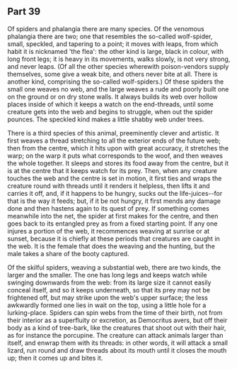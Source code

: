 ## Part 39

Of spiders and phalangia there are many species.
Of the venomous phalangia there are two; one that resembles the so-called wolf-spider, small, speckled, and tapering to a point; it moves with leaps, from which habit it is nicknamed 'the flea': the other kind is large, black in colour, with long front legs; it is heavy in its movements, walks slowly, is not very strong, and never leaps.
(Of all the other species wherewith poison-vendors supply themselves, some give a weak bite, and others never bite at all.
There is another kind, comprising the so-called wolf-spiders.)
Of these spiders the small one weaves no web, and the large weaves a rude and poorly built one on the ground or on dry stone walls.
It always builds its web over hollow places inside of which it keeps a watch on the end-threads, until some creature gets into the web and begins to struggle, when out the spider pounces.
The speckled kind makes a little shabby web under trees.

There is a third species of this animal, preeminently clever and artistic.
It first weaves a thread stretching to all the exterior ends of the future web; then from the centre, which it hits upon with great accuracy, it stretches the warp; on the warp it puts what corresponds to the woof, and then weaves the whole together.
It sleeps and stores its food away from the centre, but it is at the centre that it keeps watch for its prey.
Then, when any creature touches the web and the centre is set in motion, it first ties and wraps the creature round with threads until it renders it helpless, then lifts it and carries it off, and, if it happens to be hungry, sucks out the life-juices--for that is the way it feeds; but, if it be not hungry, it first mends any damage done and then hastens again to its quest of prey.
If something comes meanwhile into the net, the spider at first makes for the centre, and then goes back to its entangled prey as from a fixed starting point.
If any one injures a portion of the web, it recommences weaving at sunrise or at sunset, because it is chiefly at these periods that creatures are caught in the web.
It is the female that does the weaving and the hunting, but the male takes a share of the booty captured.

Of the skilful spiders, weaving a substantial web, there are two kinds, the larger and the smaller.
The one has long legs and keeps watch while swinging downwards from the web: from its large size it cannot easily conceal itself, and so it keeps underneath, so that its prey may not be frightened off, but may strike upon the web's upper surface; the less awkwardly formed one lies in wait on the top, using a little hole for a lurking-place.
Spiders can spin webs from the time of their birth, not from their interior as a superfluity or excretion, as Democritus avers, but off their body as a kind of tree-bark, like the creatures that shoot out with their hair, as for instance the porcupine.
The creature can attack animals larger than itself, and enwrap them with its threads: in other words, it will attack a small lizard, run round and draw threads about its mouth until it closes the mouth up; then it comes up and bites it.

